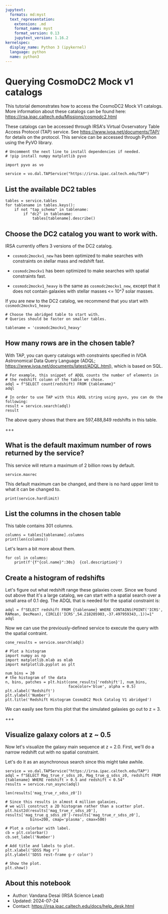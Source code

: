 ```yaml
---
jupytext:
  formats: md:myst
  text_representation:
    extension: .md
    format_name: myst
    format_version: 0.13
    jupytext_version: 1.16.2
kernelspec:
  display_name: Python 3 (ipykernel)
  language: python
  name: python3
---
```




# Querying CosmoDC2 Mock v1 catalogs

This tutorial demonstrates how to access the CosmoDC2 Mock V1 catalogs. More information about these catalogs can be found here: https://irsa.ipac.caltech.edu/Missions/cosmodc2.html

These catalogs can be accessed through IRSA's Virtual Ovservatory Table Access Protocol (TAP) service. See https://www.ivoa.net/documents/TAP/ for details on the protocol. This service can be accessed through Python using the PyVO library.

```{code-cell} ipython3
# Uncomment the next line to install dependencies if needed.
# !pip install numpy matplotlib pyvo
```

```{code-cell} ipython3
import pyvo as vo
```

```{code-cell} ipython3
service = vo.dal.TAPService("https://irsa.ipac.caltech.edu/TAP")
```

## List the available DC2 tables

```{code-cell} ipython3
tables = service.tables
for tablename in tables.keys():
    if not "tap_schema" in tablename:
        if "dc2" in tablename:
            tables[tablename].describe()
```

## Choose the DC2 catalog you want to work with.

IRSA currently offers 3 versions of the DC2 catalog.

* ``cosmodc2mockv1_new`` has been optimized to make searches with constraints on stellar mass and redshift fast.

* ``cosmodc2mockv1`` has been optimized to make searches with spatial constraints fast.

* ``cosmodc2mockv1_heavy`` is the same as ``cosmodc2mockv1_new``, except that it does not contain galaxies with stellar masses <= 10^7 solar masses.

If you are new to the DC2 catalog, we recommend that you start with ``cosmodc2mockv1_heavy``

```{code-cell} ipython3
# Choose the abridged table to start with.
# Queries should be faster on smaller tables.

tablename = 'cosmodc2mockv1_heavy'
```

## How many rows are in the chosen table?

With TAP, you can query catalogs with constraints specified in IVOA Astronomical Data Query Language (ADQL; https://www.ivoa.net/documents/latest/ADQL.html), which is based on SQL.

```{code-cell} ipython3
# For example, this snippet of ADQL counts the number of elements in
# the redshift column of the table we chose.
adql = f"SELECT count(redshift) FROM {tablename}"
adql
```

```{code-cell} ipython3
# In order to use TAP with this ADQL string using pyvo, you can do the following:
result = service.search(adql)
result
```

The above query shows that there are 597,488,849 redshifts in this table.

+++

## What is the default maximum number of rows returned by the service?

This service will return a maximum of 2 billion rows by default.

```{code-cell} ipython3
service.maxrec
```

This default maximum can be changed, and there is no hard upper limit to what it can be changed to.

```{code-cell} ipython3
print(service.hardlimit)
```

## List the columns in the chosen table

This table contains 301 columns.

```{code-cell} ipython3
columns = tables[tablename].columns
print(len(columns))
```

Let's learn a bit more about them.

```{code-cell} ipython3
for col in columns:
    print(f'{f"{col.name}":30s}  {col.description}')
```

## Create a histogram of redshifts

Let's figure out what redshift range these galaxies cover. Since we found out above that it's a large catalog, we can start with a spatial search over a small area of 0.1 deg. The ADQL that is needed for the spatial constraint is:

```{code-cell} ipython3
adql = f"SELECT redshift FROM {tablename} WHERE CONTAINS(POINT('ICRS', RAMean, DecMean), CIRCLE('ICRS',54.218205903,-37.497959343,.1))=1"
adql
```

Now we can use the previously-defined service to execute the query with the spatial contraint.

```{code-cell} ipython3
cone_results = service.search(adql)
```

```{code-cell} ipython3
# Plot a histogram
import numpy as np
import matplotlib.mlab as mlab
import matplotlib.pyplot as plt

num_bins = 20
# the histogram of the data
n, bins, patches = plt.hist(cone_results['redshift'], num_bins,
                            facecolor='blue', alpha = 0.5)
plt.xlabel('Redshift')
plt.ylabel('Number')
plt.title('Redshift Histogram CosmoDC2 Mock Catalog V1 abridged')
```

We can easily see form this plot that the simulated galaxies go out to z = 3.

+++

## Visualize galaxy colors at z ~ 0.5

Now let's visualize the galaxy main sequence at z = 2.0. First, we'll do a narrow redshift cut with no spatial constraint.

Let's do it as an asynchronous search since this might take awhile.

```{code-cell} ipython3
service = vo.dal.TAPService("https://irsa.ipac.caltech.edu/TAP")
adql = f"SELECT Mag_true_r_sdss_z0, Mag_true_g_sdss_z0, redshift FROM {tablename} WHERE redshift > 0.5 and redshift < 0.54"
results = service.run_async(adql)
```

```{code-cell} ipython3
len(results['mag_true_r_sdss_z0'])
```

```{code-cell} ipython3
# Since this results in almost 4 million galaxies,
# we will construct a 2D histogram rather than a scatter plot.
plt.hist2d(results['mag_true_r_sdss_z0'], results['mag_true_g_sdss_z0']-results['mag_true_r_sdss_z0'],
           bins=200, cmap='plasma', cmax=500)

# Plot a colorbar with label.
cb = plt.colorbar()
cb.set_label('Number')

# Add title and labels to plot.
plt.xlabel('SDSS Mag r')
plt.ylabel('SDSS rest-frame g-r color')

# Show the plot.
plt.show()
```

## About this notebook

 * Author: Vandana Desai (IRSA Science Lead)
 * Updated: 2024-07-24
 * Contact: https://irsa.ipac.caltech.edu/docs/help_desk.html
